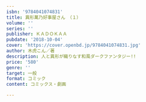 ```yaml
---
isbn: '9784041074831'
title: 異形萬乃好事屋さん　（１）
volume: ''
series: ''
publisher: ＫＡＤＯＫＡＡ
pubdate: '2018-10-04'
cover: 'https://cover.openbd.jp/9784041074831.jpg'
author: 木虎こん／著
description: 人と異形が織りなす和風ダークファンタジー!!
price: '580'
genre: ''
target: 一般
format: コミック
content: コミックス・劇画

---
```

